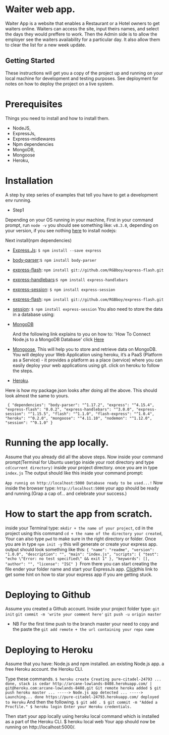 # Waiter web app.
Waiter App is a website that enables a Restaurant or a Hotel owners to get waiters online. Waiters can access the site, input theirs names, and select the days they would preffere to work. Then the Admin side is to allow the employer see the waiters availability for a particular day. It also allow them to clear the list for a new week update.

## Getting Started
These instructions will get you a copy of the project up and running on your local machine for development and testing purposes. See deployment for notes on how to deploy the project on a live system.

# Prerequisites
Things you need to install and how to install them.
 - NodeJS,
 - ExpressJs,
 - Express-midlewares
 - Npm dependencies
 - MongoDB,
 - Mongoose
 - Heroku,

# Installation
A step by step series of examples that tell you have to get a development env running.
- Step1

Depending on your OS running in your machine,
First in your command prompt, run
`node -v` you should see something like:
`v8.3.0`, depending on your version, if you see nothing [here](https://nodejs.org/en/download/package-manager/) to install nodejs:

Next install(npm dependencies)

- [Express.Js](https://www.npmjs.com/package/express): ```$ npm install --save express```
- [body-parser](https://www.npmjs.com/package/body-parser):```$ npm install body-parser```
- [express-flash](https://www.npmjs.com/package/express-flash): ```npm install git://github.com/RGBboy/express-flash.git```
- [express-handlebars](https://www.npmjs.com/package/express-handlebars):```$ npm install express-handlebars```
- [express-session](https://www.npmjs.com/package/express-session): ```$ npm install express-session```
- [express-flash](https://www.npmjs.com/package/express-flash): ```npm install git://github.com/RGBboy/express-flash.git```
- [session](https://www.npmjs.com/package/express-session): ```$ npm install express-session```
  You also need to store the data in a database using:
- [MongoDB](https://www.digitalocean.com/community/tutorials/how-to-install-and-secure-mongodb-on-ubuntu-16-04)

  And the following link explains to you on how to: 'How To Connect Node.js to a MongoDB Database' click [Here](https://www.digitalocean.com/community/tutorials/how-to-connect-node-js-to-a-mongodb-database-on-a-vps)
- [Mongoose](http://mongoosejs.com/), This will help you to store and retrieve data on MongoDB.
You will deploy your Web Application using heroku, it’s a PaaS (Platform as a Service) - it provides a platform as a place (service) where you can easily deploy your web applications using git. click on heroku to follow the steps.
- [Heroku](https://devcenter.heroku.com/articles/deploying-nodejs).

Here is how my package.json looks after doing all the above.
This should look almost the same to yours.

` {
  "dependencies":
    "body-parser": "^1.17.2",
    "express": "^4.15.4",
    "express-flash": "0.0.2",
    "express-handlebars": "^3.0.0",
    "express-session": "^1.15.5",
    "flash": "^1.1.0",
    "flash-express": "^1.0.4",
    "heroku": "^0.2.0",
    "mongoose": "^4.11.10",
    "nodemon": "^1.12.0",
    "session": "^0.1.0"
}`

# Running the app locally.
Assume that you already did all the above steps.
Now inside your command prompt(Terminal for Ubuntu user)go inside your root directory and type `cd(current directory)` inside your project directory.
once you are in type `index.js`
The output should like this inside your command prompt:

`App runnig on http://localhost:5000
   Database ready to be used...!`
  Now inside the browser type: `http://localhost:5000`
  your app should be ready and running.(Grap a cap of... and celebrate your success.)

# How to start the app from scratch.
 inside your Terminal type:
 `mkdir + the name of your project`,
 cd in the project using this command `cd + the name of the directory your created`,
 Your can also type `pwd` to make sure in the right directory or folder.
 Once you are in type `npm init -y` this will generate or create your express app.
  output should look something like this:
    `{
  "name": "readme",
  "version": "1.0.0",
  "description": "",
  "main": "index.js",
  "scripts": {
    "test": "echo \"Error: no test specified\" && exit 1"
  },
  "keywords": [],
  "author": "",
  "license": "ISC"
}
`From there you can start creating the file ender your folder name and start your ExpressJs app.
[Click](https://expressjs.com/en/starter/hello-world.html)this link to get some hint on how to star your express app if you are getting stuck.

# Deploying to Github
 Assume you created a Github account.
Inside your project folder type:
  `git init`
  `git commit -m 'write your comment here'`
  `git push -u origin master`
- NB
For the first time push to the branch master your need to copy and the paste the
`git add remote + the url containing your repo name`

# Deploying to Heroku
Assume that you have:
Node.js and npm installed.
an existing Node.js app.
a free Heroku account.
the Heroku CLI.

Type these commands.
`$ heroku create
Creating pure-citadel-24793 ... done, stack is cedar
http://arcane-lowlands-8408.herokuapp.com/ | git@heroku.com:arcane-lowlands-8408.git
Git remote heroku added
$ git push heroku master
...
-----> Node.js app detected
...
-----> Launching... done
       https://pure-citadel-24793.herokuapp.com/ deployed to Heroku`
And then the following.
`$ git add .
$ git commit -m "Added a Procfile."
$ heroku login
Enter your Heroku credentials.`   

Then start your app locally using heroku local command which is installed as a part of the Heroku CLI.
$ heroku local web Your app should now be running on http://localhost:5000/.
